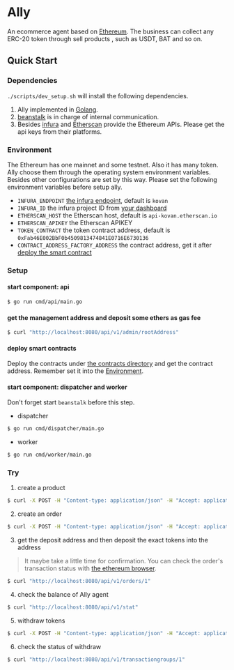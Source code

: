 # Ally
An ecommerce agent based on [Ethereum](https://ethereum.org/). The business can collect any ERC-20 token through sell products , such as USDT, BAT and so on.

## Quick Start
### Dependencies
`./scripts/dev_setup.sh` will install the following dependencies.
1. Ally implemented in [Golang](https://golang.org/).
2. [beanstalk](https://beanstalkd.github.io/) is in charge of internal communication.
3. Besides [infura](https://infura.io/) and [Etherscan](https://etherscan.io/) provide the Ethereum APIs. Please get the api keys from their platforms.

### Environment
The Ethereum has one mainnet and some testnet. Also it has many token. Ally choose them through the operating system environment variables. Besides other configurations are set by this way. Please set the following environment variables before setup ally.
- `INFURA_ENDPOINT` [the infura endpoint](https://infura.io/docs/gettingStarted/chooseaNetwork.md), default is `kovan`
- `INFURA_ID` the infura project ID from [your dashboard](https://infura.io/dashboard)
- `ETHERSCAN_HOST` the Etherscan host, default is `api-kovan.etherscan.io`
- `ETHERSCAN_APIKEY` the Etherscan APIKEY
- `TOKEN_CONTRACT` the token contract address, default is `0xFab46E002BbF0b4509813474841E0716E6730136`
- `CONTRACT_ADDRESS_FACTORY_ADDRESS` the contract address, get it after [deploy the smart contract](#deploy-smart-contracts)

### Setup
#### start component: api
```bash
$ go run cmd/api/main.go
```

#### get the management address and deposit some ethers as gas fee
```bash
$ curl "http://localhost:8080/api/v1/admin/rootAddress"
```

#### deploy smart contracts
Deploy the contracts under [the contracts directory](contracts/) and get the contract address. Remember set it into the [Environment](#environment).

#### start component: dispatcher and worker
Don't forget start `beanstalk` before this step.
- dispatcher
```bash
$ go run cmd/dispatcher/main.go
```

- worker
```bash
$ go run cmd/worker/main.go
```

### Try
1. create a product
```bash
$ curl -X POST -H "Content-type: application/json" -H "Accept: application/json" -d '{"externalID": "my_id", "price": "0.01"}' http://localhost:8080/api/v1/items
```

2. create an order
```bash
$ curl -X POST -H "Content-type: application/json" -H "Accept: application/json" -d '{"itemID": 1, "sequence": 1, "account": "test"}' http://localhost:8080/api/v1/orders
```

3. get the deposit address and then deposit the exact tokens into the address
> It maybe take a little time for confirmation. You can check the order's transaction status with [the ethereum browser](https://etherscan.io/).
```bash
$ curl "http://localhost:8080/api/v1/orders/1"
```

4. check the balance of Ally agent
```bash
$ curl "http://localhost:8080/api/v1/stat"
```

5. withdraw tokens
```bash
$ curl -X POST -H "Content-type: application/json" -H "Accept: application/json" -d '{"to": "0xAdbf42299d432Db7A70e298d07B7f33ce84Ae095", "amount": "0.01"}' http://localhost:8080/api/v1/admin/withdraw
```

6. check the status of withdraw
```bash
$ curl "http://localhost:8080/api/v1/transactiongroups/1"
```

